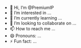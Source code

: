 - 👋 Hi, I’m @PremiumIP
- 👀 I’m interested in ...
- 🌱 I’m currently learning ...
- 💞️ I’m looking to collaborate on ...
- 📫 How to reach me ...
- 😄 Pronouns: ...
- ⚡ Fun fact: ...

<!---
PremiumIP/PremiumIP is a ✨ special ✨ repository because its `README.md` (this file) appears on your GitHub profile.
You can click the Preview link to take a look at your changes.
--->
